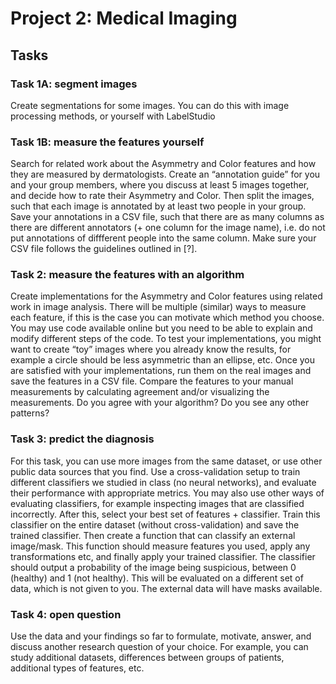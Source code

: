 # Project 2: Medical Imaging
## Tasks

### Task 1A: segment images 
Create segmentations for some images. You can do this with image processing methods, or yourself with LabelStudio

### Task 1B: measure the features yourself 
Search for related work about the Asymmetry and Color features and how they are measured by dermatologists. Create an “annotation guide” for you and your group members, where you discuss at least 5 images together, and decide how to rate their Asymmetry and Color. Then split the images, such that each image is annotated by at least two people in your group. Save your annotations in a CSV file, such that there
are as many columns as there are different annotators (+ one column for the image name), i.e. do not put annotations of diffferent people into the same column. Make sure your CSV file follows the guidelines outlined in [?].

### Task 2: measure the features with an algorithm
Create implementations for the Asymmetry and Color features using related work in image analysis. There will be multiple (similar) ways to measure each feature, if this is the case you can motivate which method you choose. You may use code available online but you need to be able to explain and modify different steps of the code. To test your implementations, you might want to create “toy” images where you already know the results, for example a circle should be less asymmetric than an ellipse, etc. Once you are satisfied with your implementations, run them on the real images and save the features in a CSV file. Compare the features to your manual measurements by calculating agreement and/or visualizing the measurements. Do you agree with your algorithm? Do you see any other patterns?

### Task 3: predict the diagnosis
For this task, you can use more images from the same dataset, or use other public data sources that you find. Use a cross-validation setup to train different classifiers we studied in class (no neural networks), and evaluate their performance with appropriate metrics. You may also use other ways of evaluating classifiers, for example inspecting images that are classified incorrectly. After this, select your best set of features + classifier. Train this classifier on the entire dataset (without cross-validation) and save the trained classifier. Then create a function that can classify an external image/mask. This function should measure features you used, apply any transformations etc,
and finally apply your trained classifier. The classifier should output a probability of the image being suspicious, between 0 (healthy) and 1 (not healthy). This will be evaluated on a different set of data, which is not given to you. The external data will have masks
available.

### Task 4: open question
Use the data and your findings so far to formulate, motivate, answer, and discuss another research question of your choice. For example, you can study additional datasets, differences between groups of patients, additional types of features, etc.
